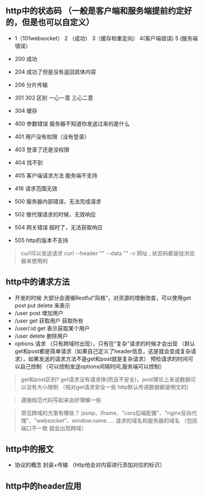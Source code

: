 ## http中的状态码 （一般是客户端和服务端提前约定好的，但是也可以自定义）
- 1（101websocket） 2 （成功） 3（缓存和重定向） 4(客户端错误) 5 (服务端错误）

- 200 成功
- 204 成功了但是没有返回具体内容
- 206 分片传输

- 301 302 区别 一心一意 三心二意
- 304 缓存

- 400 参数错误 服务器不知道你发送过来的是什么
- 401 用户没有权限（没有登录）
- 403 登录了还是没权限
- 404 找不到
- 405 客户端请求方法 服务端不支持
- 416 请求范围无效

- 500 服务器内部错误，无法完成请求
- 502 做代理请求的时候，无效响应
- 504 网关错误 超时了，无法获取响应
- 505 http的版本不支持


> curl可以发送请求 curl --header "" --data "" -v 网址 , 状态码都是给浏览器来使用的

## http中的请求方法
- 开发的时候 大部分会遵循Restful“风格”，对资源的增删改查，可以使用get post put delete 来表示
- /user post 增加用户
- /user get 获取用户 获取所有
- /user/:id get 表示获取某个用户
- /user delete 删除用户
- options 请求 （只有跨域时出现），只有在“复杂”请求的时候才会出现 （默认get和post都是简单请求（如果自己定义了header信息，这是就会变成复杂请求），如果发送的请求方法不是get和post就是复杂请求） 预检请求的时间可以自己控制 （可以控制发送options间隔时间,服务端可以控制）

> get和post区别? get请求没有请求体(而且不安全)，post理论上来说数据可以没有大小限制 （相对get请求安全一些 http默认传递数据都是明文的）

> 遵循规范代码写起来会好理解一些

> 常见跨域的方案有哪些？ jsonp、iframe、"cors后端配置"、"nginx反向代理"、"websocket”、window.name.....  请求的域名和服务器的域名 （包括端口不一致 就会出现跨域）

## http中的报文
- 协议的概念 封装+传输 （http他会对内容进行添加对应的标识）


## http中的header应用